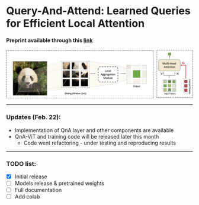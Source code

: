 # Query-And-Attend: Learned Queries for Efficient Local Attention
#### Preprint available through this [link](https://arxiv.org/abs/2112.11435)
![QnA-Overview](qna_github.png)

---
### Updates  (Feb. 22):

- Implementation of QnA layer and other components are available
- QnA-ViT and training code will be released later this month
  - Code went refactoring - under testing and reproducing results

---
### TODO list:
- [x] Initial release
- [ ] Models release & pretrained weights
- [ ] Full documentation
- [ ] Add colab 
